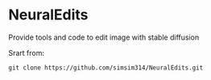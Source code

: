 # NeuralEdits
Provide tools and code to edit image with stable diffusion

Srart from: 

```
git clone https://github.com/simsim314/NeuralEdits.git
```
